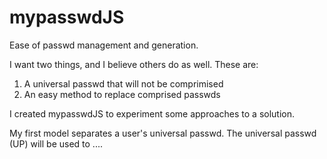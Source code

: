 mypasswdJS
==========

Ease of passwd management and generation.

I want two things, and I believe others do as well. These are:
1. A universal passwd that will not be comprimised
2. An easy method to replace comprised passwds

I created mypasswdJS to experiment some approaches to a solution.

My first model separates a user's universal passwd. The universal passwd (UP) will be used to ....

